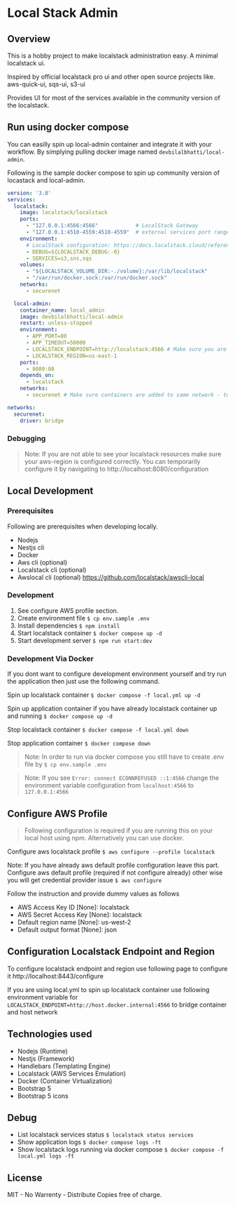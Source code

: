 

# Local Stack Admin

## Overview

This is a hobby project to make localstack administration easy. A minimal localstack ui.

Inspired by official localstack pro ui and other open source projects like. aws-quick-ui, sqs-ui, s3-ui

Provides UI for most of the services available in the community version of the localstack.


## Run using docker compose
You can easilly spin up local-admin container and integrate it with your workflow. By simplying pulling docker image named `devbilalbhatti/local-admin`. 

Following is the sample docker compose to spin up community version of locastack and local-admin.

```yaml
version: '3.8'
services:
  localstack:
    image: localstack/localstack
    ports:
      - "127.0.0.1:4566:4566"            # LocalStack Gateway
      - "127.0.0.1:4510-4559:4510-4559"  # external services port range
    environment:
      # LocalStack configuration: https://docs.localstack.cloud/references/configuration/
      - DEBUG=${LOCALSTACK_DEBUG:-0}
      - SERVICES=s3,sns,sqs
    volumes:
      - "${LOCALSTACK_VOLUME_DIR:-./volume}:/var/lib/localstack"
      - "/var/run/docker.sock:/var/run/docker.sock"
    networks:
      - securenet

  local-admin:
    container_name: local_admin
    image: devbilalbhatti/local-admin
    restart: unless-stopped
    environment:
      - APP_PORT=80
      - APP_TIMEOUT=50000
      - LOCALSTACK_ENDPOINT=http://localstack:4566 # Make sure you are pointing to locastack container host.
      - LOCALSTACK_REGION=us-east-1
    ports:
      - 8080:80
    depends_on:
      - localstack      
    networks:
      - securenet # Make sure containers are added to same network - to make communication possible between app and localstack.

networks:
  securenet:
    driver: bridge
```
### Debugging

> Note: If you are not able to see your localstack resources make sure your aws-region is configured correctly. You can temporarily configure it by navigating to http://localhost:8080/configuration


## Local Development
### Prerequisites
Following are prerequisites when developing locally.

- Nodejs
- Nestjs cli
- Docker
- Aws cli (optional)
- Localstack cli (optional)
- Awslocal cli (optional) https://github.com/localstack/awscli-local

### Development

1. See configure AWS profile section.
2. Create environment file `$ cp env.sample .env`
3. Install dependencies `$ npm install`
4. Start localstack container `$ docker compose up -d`
5. Start development server `$ npm run start:dev`

### Development Via Docker

If you dont want to configure development environment yourself and try run the application then just use the following command.

Spin up localstack container
`$ docker compose -f local.yml up -d`

Spin up application container if you have already localstack container up and running
`$ docker compose up -d`

Stop localstack container
`$ docker compose -f local.yml down`

Stop application container
`$ docker compose down`

> Note: In order to run via docker compose you still have to create .env file by `$ cp env.sample .env`

> Note: If you see `Error: connect ECONNREFUSED ::1:4566` change the environment variable configuration from `localhost:4566` to `127.0.0.1:4566`

## Configure AWS Profile

> Following configuration is required if you are running this on your local host using npm. Alternatively you can use docker.

Configure aws localstack profile
`$ aws configure --profile localstack`

Note: If you have already aws default profile configuration leave this part.
Configure aws default profile (required if not configure already) other wise you will get credential provider issue
`$ aws configure` 

Follow the instruction and provide dummy values as follows
- AWS Access Key ID [None]: localstack
- AWS Secret Access Key [None]: localstack
- Default region name [None]: us-west-2
- Default output format [None]: json

## Configuration Localstack Endpoint and Region

To configure localstack endpoint and region use following page to configure it http://localhost:8443/configure

If you are using local.yml to spin up localstack container use following environment variable for
`LOCALSTACK_ENDPOINT=http://host.docker.internal:4566` to bridge container and host network 

## Technologies used
- Nodejs (Runtime)
- Nestjs (Framework)
- Handlebars (Templating Engine)
- Localstack (AWS Services Emulation)
- Docker (Container Virtualization)
- Bootstrap 5
- Bootstrap 5 icons

## Debug

- List localstack services status `$ localstack status services`
- Show application logs `$ docker compose logs -ft`
- Show localstack logs running via docker compose `$ docker compose -f local.yml logs -ft`


## License

MIT - No Warrenty - Distribute Copies free of charge.
